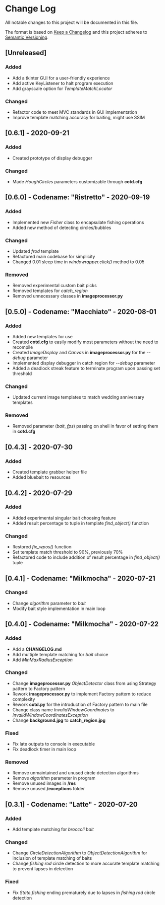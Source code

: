 # Change Log
All notable changes to this project will be documented in this file.
 
The format is based on [Keep a Changelog](http://keepachangelog.com/)
and this project adheres to [Semantic Versioning](http://semver.org/).

## [Unreleased]

### Added

- Add a tkinter GUI for a user-friendly experience
- Add active KeyListener to halt program execution
- Add grayscale option for *TemplateMatchLocator*

### Changed

- Refactor code to meet MVC standards in GUI implementation
- Improve template matching accuracy for baiting, might use SSIM

## [0.6.1] - 2020-09-21

### Added

- Created prototype of display debugger

### Changed

- Made *HoughCircles* parameters customizable through **cotd.cfg**

## [0.6.0] - Codename: "Ristretto" - 2020-09-19

### Added

- Implemented new *Fisher* class to encapsulate fishing operations
- Added new method of detecting circles/bubbles

### Changed

- Updated *frod* template
- Refactored main codebase for simplicity
- Changed 0.01 sleep time in *windowrapper.click()* method to 0.05

### Removed

- Removed experimental custom bait picks
- Removed templates for *catch_region*
- Removed unnecessary classes in **imageprocessor.py**

## [0.5.0] - Codename: "Macchiato" - 2020-08-01

### Added

- Added new templates for use
- Created **cotd.cfg** to easily modify most parameters without the need to recompile
- Created *ImageDisplay* and *Canvas* in **imageprocessor.py** for the *--debug* parameter
- Implemented display debugger in catch region for *--debug* parameter
- Added a deadlock streak feature to terminate program upon passing set threshold

### Changed

- Updated current image templates to match wedding anniversary templates

### Removed

- Removed parameter (*bait*, *fps*) passing on shell in favor of setting them in **cotd.cfg**

## [0.4.3] - 2020-07-30

### Added

- Created template grabber helper file
- Added bluebait to resources 

## [0.4.2] - 2020-07-29

### Added

- Added experimental singular bait choosing feature
- Added result percentage to tuple in template *find_object()* function

### Changed

- Restored *fix_wpos()* function
- Set template match threshold to 90%, previously 70%
- Refactored code to include addition of result percentage in *find_object()* tuple

## [0.4.1] - Codename: "Milkmocha" - 2020-07-21

### Changed

- Change *algorithm* parameter to *bait*
- Modify bait style implementation in main loop
 
## [0.4.0] - Codename: "Milkmocha" - 2020-07-22
 
### Added

- Add a **CHANGELOG.md**
- Add multiple template matching for *bait* choice
- Add *MinMaxRadiusException*
 
### Changed

- Change **imageprocessor.py** *ObjectDetector* class from using Strategy pattern to Factory pattern
- Rework **imageprocessor.py** to implement Factory pattern to reduce complexity
- Rework **cotd.py** for the introduction of Factory pattern to main file
- Change class name *InvalidWindowCoordinates* to *InvalidWindowCoordinatesException*
- Change **background.jpg** to **catch_region.jpg**

### Fixed

- Fix late outputs to console in executable
- Fix deadlock timer in main loop
 
### Removed

- Remove unmaintained and unused circle detection algorithms
- Remove *algorithm* parameter in program
- Remove unused images in **/res**
- Remove unused **/exceptions** folder

 
## [0.3.1] - Codename: "Latte" - 2020-07-20
 
### Added

- Add template matching for *broccoli bait*
 
### Changed
  
- Change *CircleDetectionAlgorithm* to *ObjectDetectionAlgorithm* for inclusion of template matching of baits
- Change *fishing rod* circle detection to more accurate template matching to prevent lapses in detection
 
### Fixed
 
- Fix *State.fishing* ending prematurely due to lapses in *fishing rod* circle detection